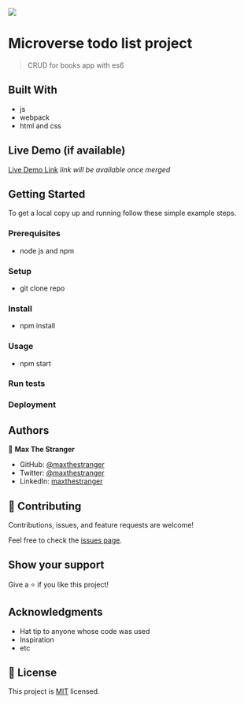 ![](https://img.shields.io/badge/Microverse-blueviolet)

# Microverse todo list project

> CRUD for books app with es6

## Built With

- js
- webpack
- html and css

## Live Demo (if available)

[Live Demo Link](https://livedemo.com) _link will be available once merged_

## Getting Started

To get a local copy up and running follow these simple example steps.

### Prerequisites

- node js and npm

### Setup

- git clone repo

### Install

- npm install

### Usage

- npm start

### Run tests

### Deployment

## Authors

👤 **Max The Stranger**

- GitHub: [@maxthestranger](https://github.com/maxthestranger)
- Twitter: [@maxthestranger](https://twitter.com/maxthestranger)
- LinkedIn: [maxthestranger](https://linkedin.com/in/maxthestranger)

## 🤝 Contributing

Contributions, issues, and feature requests are welcome!

Feel free to check the [issues page](../../issues/).

## Show your support

Give a ⭐️ if you like this project!

## Acknowledgments

- Hat tip to anyone whose code was used
- Inspiration
- etc

## 📝 License

This project is [MIT](./MIT.md) licensed.
